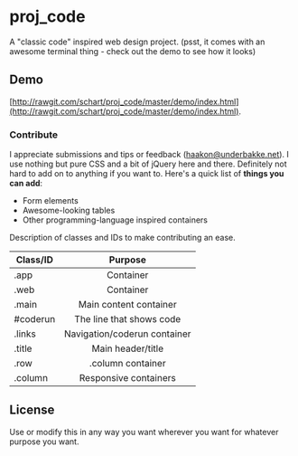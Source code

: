 proj_code
====
A "classic code" inspired web design project. (psst, it comes with an awesome terminal thing - check out the demo to see how it looks)

## Demo
[http://rawgit.com/schart/proj_code/master/demo/index.html](http://rawgit.com/schart/proj_code/master/demo/index.html).


### Contribute
I appreciate submissions and tips or feedback (haakon@underbakke.net). I use nothing but pure CSS and a bit of jQuery here and there. Definitely not hard to add on to anything if you want to.
Here's a quick list of **things you can add**:
* Form elements
* Awesome-looking tables
* Other programming-language inspired containers

Description of classes and IDs to make contributing an ease.

| Class/ID      | Purpose                     |
| ------------- |:---------------------------:|
| .app          | Container                   |
| .web          | Container                   |
| .main         | Main content container      |
| #coderun      | The line that shows code    |
| .links        | Navigation/coderun container|
| .title        | Main header/title           |
| .row          | .column container           |
| .column       | Responsive containers       |

## License
Use or modify this in any way you want wherever you want for whatever purpose you want.
